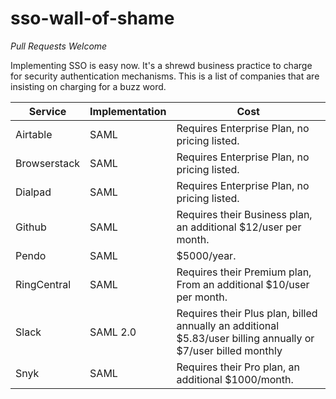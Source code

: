 # sso-wall-of-shame

*Pull Requests Welcome*

Implementing SSO is easy now.  It's a shrewd business practice to charge for security authentication mechanisms.  This is a list of companies that are insisting on charging for a buzz word.

| Service|Implementation|Cost|
| --- |-------------| -----|
| Airtable | SAML | Requires Enterprise Plan, no pricing listed.
| Browserstack | SAML | Requires Enterprise Plan, no pricing listed.
| Dialpad | SAML | Requires Enterprise Plan, no pricing listed.
| Github | SAML | Requires their Business plan, an additional $12/user per month.
| Pendo | SAML | $5000/year.
| RingCentral | SAML | Requires their Premium plan, From an additional $10/user per month.
| Slack | SAML 2.0 |Requires their Plus plan, billed annually an additional $5.83/user billing annually or $7/user billed monthly|
| Snyk | SAML | Requires their Pro plan, an additional $1000/month.

